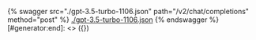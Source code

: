 [#generator:start]: <> ({ "template": "openapi" })
{% swagger src="./gpt-3.5-turbo-1106.json" path="/v2/chat/completions" method="post" %}
[./gpt-3.5-turbo-1106.json](./gpt-3.5-turbo-1106.json)
{% endswagger %}
[#generator:end]: <> ({})